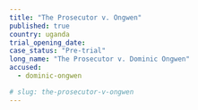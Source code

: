 ```yaml
---
title: "The Prosecutor v. Ongwen"
published: true
country: uganda
trial_opening_date:
case_status: "Pre-trial"
long_name: "The Prosecutor v. Dominic Ongwen"
accused:
  - dominic-ongwen

# slug: the-prosecutor-v-ongwen
---
```


